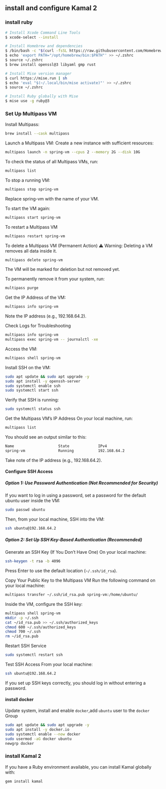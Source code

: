 ## install and configure Kamal 2

### install ruby
```sh
# Install Xcode Command Line Tools
$ xcode-select --install

# Install Homebrew and dependencies
$ /bin/bash -c "$(curl -fsSL https://raw.githubusercontent.com/Homebrew/install/HEAD/install.sh)"
$ echo 'export PATH="/opt/homebrew/bin:$PATH"' >> ~/.zshrc
$ source ~/.zshrc
$ brew install openssl@3 libyaml gmp rust

# Install Mise version manager
$ curl https://mise.run | sh
$ echo 'eval "$(~/.local/bin/mise activate)"' >> ~/.zshrc
$ source ~/.zshrc

# Install Ruby globally with Mise
$ mise use -g ruby@3
```

### Set Up Multipass VM
Install Multipass:
```sh
brew install --cask multipass
```

Launch a Multipass VM: Create a new instance with sufficient resources:
```sh
multipass launch -n spring-vm --cpus 2 --memory 2G --disk 10G
```

To check the status of all Multipass VMs, run:
```sh
multipass list
```
To stop a running VM:
```sh
multipass stop spring-vm
```
Replace spring-vm with the name of your VM.

To start the VM again:
```sh
multipass start spring-vm
```

To restart a Multipass VM
```sh
multipass restart spring-vm
```
To delete a Multipass VM (Permanent Action)
⚠ Warning: Deleting a VM removes all data inside it.
```sh
multipass delete spring-vm
```
The VM will be marked for deletion but not removed yet.

To permanently remove it from your system, run:
```sh
multipass purge
```

Get the IP Address of the VM:
```sh
multipass info spring-vm
```
Note the IP address (e.g., 192.168.64.2).

Check Logs for Troubleshooting
```sh
multipass info spring-vm
multipass exec spring-vm -- journalctl -xe
```

Access the VM:
```sh
multipass shell spring-vm
```

 Install SSH on the VM:
```sh
sudo apt update && sudo apt upgrade -y
sudo apt install -y openssh-server
sudo systemctl enable ssh
sudo systemctl start ssh
```

Verify that SSH is running:
```sh
sudo systemctl status ssh
```

Get the Multipass VM’s IP Address
On your local machine, run:
```sh
multipass list
```
You should see an output similar to this:

```sh
Name                    State             IPv4
spring-vm               Running           192.168.64.2
```
Take note of the IP address (e.g., 192.168.64.2).
#### Configure SSH Access
##### Option 1: Use Password Authentication (Not Recommended for Security)
If you want to log in using a password, set a password for the default ubuntu user inside the VM:

```sh
sudo passwd ubuntu
```
Then, from your local machine, SSH into the VM:

```sh
ssh ubuntu@192.168.64.2
```
##### Option 2: Set Up SSH Key-Based Authentication (Recommended)
Generate an SSH Key (If You Don’t Have One) On your local machine:

```sh
ssh-keygen -t rsa -b 4096
```
Press Enter to use the default location (`~/.ssh/id_rsa`).

Copy Your Public Key to the Multipass VM Run the following command on your local machine:

```sh
multipass transfer ~/.ssh/id_rsa.pub spring-vm:/home/ubuntu/
```
Inside the VM, configure the SSH key:

```sh
multipass shell spring-vm
mkdir -p ~/.ssh
cat ~/id_rsa.pub >> ~/.ssh/authorized_keys
chmod 600 ~/.ssh/authorized_keys
chmod 700 ~/.ssh
rm ~/id_rsa.pub
```
Restart SSH Service
```sh
sudo systemctl restart ssh
```
Test SSH Access From your local machine:
```sh
ssh ubuntu@192.168.64.2
```
If you set up SSH keys correctly, you should log in without entering a password.

#### install docker

Update system, install and enable `docker`,add `ubuntu` user to the `docker` Group
```sh
sudo apt update && sudo apt upgrade -y
sudo apt install -y docker.io
sudo systemctl enable --now docker
sudo usermod -aG docker ubuntu
newgrp docker
```

### install Kamal 2
If you have a Ruby environment available, you can install Kamal globally with:
```sh
gem install kamal
```